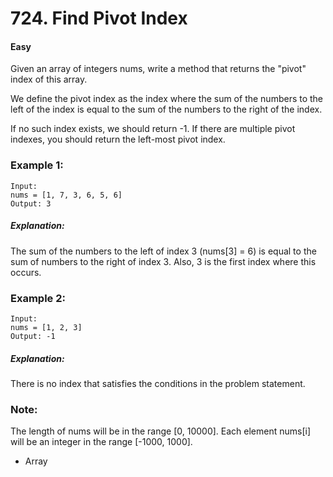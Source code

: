 # 724. Find Pivot Index
#### Easy

Given an array of integers nums, write a method that returns the "pivot" index of this array.

We define the pivot index as the index where the sum of the numbers to the left of the index is equal to the sum of the numbers to the right of the index.

If no such index exists, we should return -1. If there are multiple pivot indexes, you should return the left-most pivot index.

### Example 1:
```
Input: 
nums = [1, 7, 3, 6, 5, 6]
Output: 3
```
##### Explanation: 
The sum of the numbers to the left of index 3 (nums[3] = 6) is equal to the sum of numbers to the right of index 3.
Also, 3 is the first index where this occurs.
 

### Example 2:

```
Input: 
nums = [1, 2, 3]
Output: -1
```
##### Explanation: 
There is no index that satisfies the conditions in the problem statement.
 

### Note:

The length of nums will be in the range [0, 10000].
Each element nums[i] will be an integer in the range [-1000, 1000].

* Array